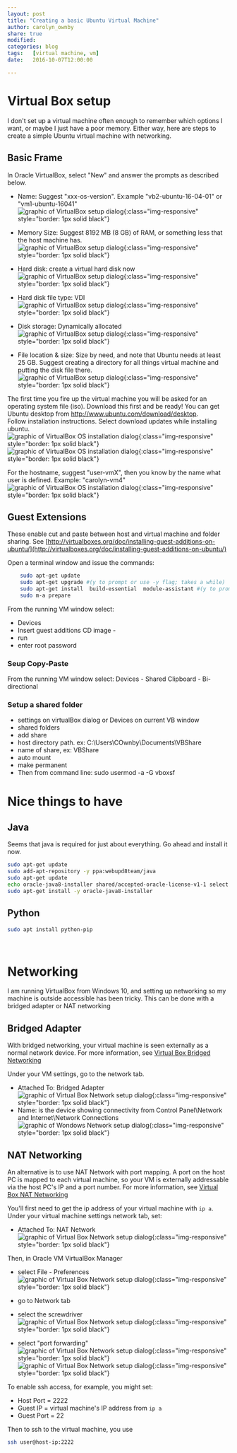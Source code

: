 ```yaml
---
layout: post
title: "Creating a basic Ubuntu Virtual Machine"
author: carolyn_ownby
share: true
modified:
categories: blog 
tags:	[virtual machine, vm]
date:   2016-10-07T12:00:00

---
```



# Virtual Box setup

I don't set up a virtual machine often enough to remember which options I want, or maybe I just have a poor memory.  Either way, here are steps to create a simple Ubuntu virtual machine with networking.

## Basic Frame


In Oracle VirtualBox, select "New" and answer the prompts as described below.

* Name: Suggest "xxx-os-version". Ex:ample "vb2-ubuntu-16-04-01" or "vm1-ubuntu-16041"
<br /> ![graphic of VirtualBox setup dialog](https://github.com/Archethought/Archethought.github.io/blob/master/images/posts/VM-name.png?raw=true){:class="img-responsive" style="border: 1px solid black"}

* Memory Size: Suggest 8192 MB (8 GB) of RAM, or something less that the host machine has.
<br /> ![graphic of VirtualBox setup dialog](https://github.com/Archethought/Archethought.github.io/blob/master/images/posts/VM-ram.png?raw=true){:class="img-responsive" style="border: 1px solid black"}

* Hard disk: create a virtual hard disk now
<br /> ![graphic of VirtualBox setup dialog](https://github.com/Archethought/Archethought.github.io/blob/master/images/posts/VM-disk.png?raw=true){:class="img-responsive" style="border: 1px solid black"}

* Hard disk file type: VDI
<br /> ![graphic of VirtualBox setup dialog](https://github.com/Archethought/Archethought.github.io/blob/master/images/posts/VM-diskType.png?raw=true){:class="img-responsive" style="border: 1px solid black"}

* Disk storage: Dynamically allocated
<br /> ![graphic of VirtualBox setup dialog](https://github.com/Archethought/Archethought.github.io/blob/master/images/posts/VM-diskStorage.png?raw=true){:class="img-responsive" style="border: 1px solid black"}

* File location & size: Size by need, and note that Ubuntu needs at least 25 GB. Suggest creating a directory for all things virtual machine and putting the disk file there.
<br /> ![graphic of VirtualBox setup dialog](https://github.com/Archethought/Archethought.github.io/blob/master/images/posts/VM-diskStorage.png?raw=true){:class="img-responsive" style="border: 1px solid black"}


The first time you fire up the virtual machine you will be asked for an operating system file (iso). Download this first and be ready! You can get Ubuntu desktop from http://www.ubuntu.com/download/desktop.  
Follow installation instructions.
Select download updates while installing ubuntu.
<br /> 
![graphic of VirtualBox OS installation dialog](https://github.com/Archethought/Archethought.github.io/blob/master/images/posts/VM-installOS1.png?raw=true){:class="img-responsive" style="border: 1px solid black"}
![graphic of VirtualBox OS installation dialog](https://github.com/Archethought/Archethought.github.io/blob/master/images/posts/VM-installOS2.png?raw=true){:class="img-responsive" style="border: 1px solid black"}

For the hostname, suggest "user-vmX", then you know by the name what user is defined. Example: "carolyn-vm4"
<br /> 
![graphic of VirtualBox OS installation dialog](https://github.com/Archethought/Archethought.github.io/blob/master/images/posts/VM-installOS3.png?raw=true){:class="img-responsive" style="border: 1px solid black"}

## Guest Extensions
These enable cut and paste between host and virtual machine and folder sharing. See 
[http://virtualboxes.org/doc/installing-guest-additions-on-ubuntu/](http://virtualboxes.org/doc/installing-guest-additions-on-ubuntu/)

Open a terminal window and issue the commands:

~~~ bash
	sudo apt-get update
	sudo apt-get upgrade #(y to prompt or use -y flag; takes a while)
	sudo apt-get install  build-essential  module-assistant #(y to prompt)
	sudo m-a prepare
~~~ 
	
From the running VM window select: 

 * Devices
 * Insert guest additions CD image - 
 * run
 * enter root password

### Seup Copy-Paste
From the running VM window select: Devices - Shared Clipboard - Bi-directional

### Setup a shared folder

* settings on virtualBox dialog or Devices  on current VB window
* shared folders
* add share
* host directory path. ex: C:\Users\COwnby\Documents\VBShare
* name of share, ex: VBShare
* auto mount
* make permanent
* Then from command line: sudo usermod -a -G vboxsf <username>

# Nice things to have

## Java
Seems that java is required for just about everything. Go ahead and install it now.

~~~ bash
sudo apt-get update
sudo add-apt-repository -y ppa:webupd8team/java
sudo apt-get update
echo oracle-java8-installer shared/accepted-oracle-license-v1-1 select true | /usr/bin/debconf-set-selections
sudo apt-get install -y oracle-java8-installer
~~~ 

## Python

~~~ bash
sudo apt install python-pip
~~~ 
<br /> 
	
# Networking
I am running VirtualBox from Windows 10, and setting up networking so my machine is outside accessible has been tricky. This can be done with a bridged adapter or NAT networking

## Bridged Adapter 
With bridged networking, your virtual machine is seen externally as a normal network device.
For more information, see [Virtual Box Bridged Networking](https://www.virtualbox.org/manual/ch06.html#network_bridged)

Under your VM settings, go to the network tab.

* Attached To: Bridged Adapter
 <br /> ![graphic of Virtual Box Network setup dialog](https://github.com/Archethought/Archethought.github.io/blob/master/images/posts/VM-networkBA1.png?raw=true){:class="img-responsive" style="border: 1px solid black"}
* Name: is the device showing connectivity from Control Panel\Network and Internet\Network Connections
 <br /> ![graphic of Wondows Network setup dialog](https://github.com/Archethought/Archethought.github.io/blob/master/images/posts/VM-networkBA2.png?raw=true){:class="img-responsive" style="border: 1px solid black"}

##  NAT Networking
An alternative is to use NAT Network with port mapping. A port on the host PC is mapped to each virtual machine, so your VM is externally addressable via the host PC's IP and a port number.
For more information, see [Virtual Box NAT Networking](https://www.virtualbox.org/manual/ch06.html#network_nat)

You'll first need to get the ip address of your virtual machine with `ip a`.
Under your virtual machine settings network tab, set:

* Attached To: NAT Network
<br /> ![graphic of Virtual Box Network setup dialog](https://github.com/Archethought/Archethought.github.io/blob/master/images/posts/VM-networkNat0.png?raw=true){:class="img-responsive" style="border: 1px solid black"}

Then, in Oracle VM VirtualBox Manager 

* select File - Preferences
<br /> ![graphic of Virtual Box Network setup dialog](https://github.com/Archethought/Archethought.github.io/blob/master/images/posts/VM-networkNat1.png?raw=true){:class="img-responsive" style="border: 1px solid black"}

* go to Network tab
* select the screwdriver
<br /> ![graphic of Virtual Box Network setup dialog](https://github.com/Archethought/Archethought.github.io/blob/master/images/posts/VM-networkNat2.png?raw=true){:class="img-responsive" style="border: 1px solid black"}

* select "port forwarding"
<br /> ![graphic of Virtual Box Network setup dialog](https://github.com/Archethought/Archethought.github.io/blob/master/images/posts/VM-networkNat3.png?raw=true){:class="img-responsive" style="border: 1px solid black"}
![graphic of Virtual Box Network setup dialog](https://github.com/Archethought/Archethought.github.io/blob/master/images/posts/VM-networkNat4-portRules.png?raw=true){:class="img-responsive" style="border: 1px solid black"}

To enable ssh access, for example, you might set:

* Host Port = 2222
* Guest IP = virtual machine's IP address from `ip a`
* Guest Port = 22

Then to ssh to the virtual machine, you use

~~~ bash
ssh user@host-ip:2222
~~~ 


